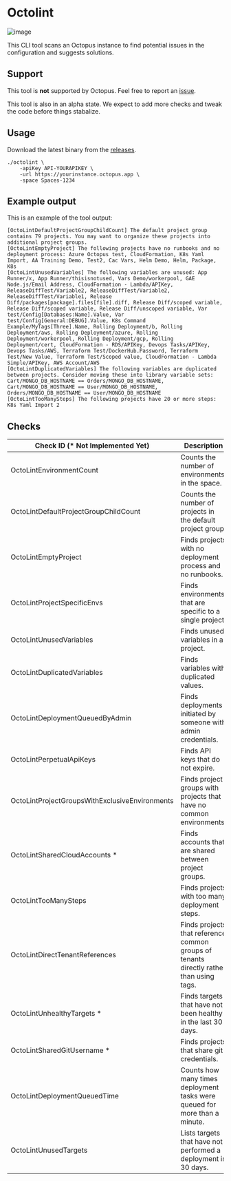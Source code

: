 # Octolint

![image](https://user-images.githubusercontent.com/160104/222631936-e1ec480e-abd5-4622-978d-08259844aa14.png)

This CLI tool scans an Octopus instance to find potential issues in the configuration and suggests solutions.

## Support

This tool is **not** supported by Octopus. Feel free to report
an [issue](https://github.com/mcasperson/OctopusRecommendationEngine/issues).

This tool is also in an alpha state. We expect to add more checks and tweak the code before things stabalize.

## Usage

Download the latest binary from
the [releases](https://github.com/mcasperson/OctopusRecommendationEngine/releases/latest).

```
./octolint \
    -apiKey API-YOURAPIKEY \
    -url https://yourinstance.octopus.app \
    -space Spaces-1234
```

## Example output

This is an example of the tool output:

```
[OctoLintDefaultProjectGroupChildCount] The default project group contains 79 projects. You may want to organize these projects into additional project groups.
[OctoLintEmptyProject] The following projects have no runbooks and no deployment process: Azure Octopus test, CloudFormation, K8s Yaml Import, AA Training Demo, Test2, Cac Vars, Helm Demo, Helm, Package, K8s
[OctoLintUnusedVariables] The following variables are unused: App Runner/x, App Runner/thisisnotused, Vars Demo/workerpool, GAE Node.js/Email Address, CloudFormation - Lambda/APIKey, ReleaseDiffTest/Variable2, ReleaseDiffTest/Variable2, ReleaseDiffTest/Variable1, Release Diff/packages[package].files[file].diff, Release Diff/scoped variable, Release Diff/scoped variable, Release Diff/unscoped variable, Var test/Config[Databases:Name].Value, Var test/Config[General:DEBUG].Value, K8s Command Example/MyTags[Three].Name, Rolling Deployment/b, Rolling Deployment/aws, Rolling Deployment/azure, Rolling Deployment/workerpool, Rolling Deployment/gcp, Rolling Deployment/cert, CloudFormation - RDS/APIKey, Devops Tasks/APIKey, Devops Tasks/AWS, Terraform Test/DockerHub.Password, Terraform Test/New Value, Terraform Test/Scoped value, CloudFormation - Lambda Simple/APIKey, AWS Account/AWS
[OctoLintDuplicatedVariables] The following variables are duplicated between projects. Consider moving these into library variable sets: Cart/MONGO_DB_HOSTNAME == Orders/MONGO_DB_HOSTNAME, Cart/MONGO_DB_HOSTNAME == User/MONGO_DB_HOSTNAME, Orders/MONGO_DB_HOSTNAME == User/MONGO_DB_HOSTNAME
[OctoLintTooManySteps] The following projects have 20 or more steps: K8s Yaml Import 2
```

## Checks

| Check ID (* Not Implemented Yet)               | Description                                                                             |
|------------------------------------------------|-----------------------------------------------------------------------------------------|
| OctoLintEnvironmentCount                       | Counts the number of environments in the space.                                         |
| OctoLintDefaultProjectGroupChildCount          | Counts the number of projects in the default project group.                             |
| OctoLintEmptyProject                           | Finds projects with no deployment process and no runbooks.                              |
| OctoLintProjectSpecificEnvs                    | Finds environments that are specific to a single project.                               |
| OctoLintUnusedVariables                        | Finds unused variables in a project.                                                    |
| OctoLintDuplicatedVariables                    | Finds variables with duplicated values.                                                 |
| OctoLintDeploymentQueuedByAdmin                | Finds deployments initiated by someone with admin credentials.                          |
| OctoLintPerpetualApiKeys                       | Finds API keys that do not expire.                                                      |
| OctoLintProjectGroupsWithExclusiveEnvironments | Finds project groups with projects that have no common environments.                    |
| OctoLintSharedCloudAccounts *                  | Finds accounts that are shared between project groups.                                  |
| OctoLintTooManySteps                           | Finds projects with too many deployment steps.                                          |
| OctoLintDirectTenantReferences                 | Finds projects that reference common groups of tenants directly rather than using tags. |
| OctoLintUnhealthyTargets *                     | Finds targets that have not been healthy in the last 30 days.                           |
| OctoLintSharedGitUsername *                    | Finds projects that share git credentials.                                              |
| OctoLintDeploymentQueuedTime                   | Counts how many times deployment tasks were queued for more than a minute.              |
| OctoLintUnusedTargets                          | Lists targets that have not performed a deployment in 30 days.                          |
